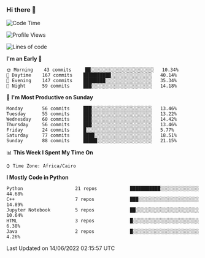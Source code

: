 ### Hi there 👋

<!--
**AMR-KELEG/AMR-KELEG** is a ✨ _special_ ✨ repository because its `README.md` (this file) appears on your GitHub profile.

Here are some ideas to get you started:

- 🔭 I’m currently working on ...
- 🌱 I’m currently learning ...
- 👯 I’m looking to collaborate on ...
- 🤔 I’m looking for help with ...
- 💬 Ask me about ...
- 📫 How to reach me: ...
- 😄 Pronouns: ...
- ⚡ Fun fact: ...
-->

<!--START_SECTION:waka-->
![Code Time](http://img.shields.io/badge/Code%20Time-0%20secs-blue)

![Profile Views](http://img.shields.io/badge/Profile%20Views-0-blue)

![Lines of code](https://img.shields.io/badge/From%20Hello%20World%20I%27ve%20Written-2%20Million%20lines%20of%20code-blue)

**I'm an Early 🐤** 

```text
🌞 Morning    43 commits     ██░░░░░░░░░░░░░░░░░░░░░░░   10.34% 
🌆 Daytime    167 commits    ██████████░░░░░░░░░░░░░░░   40.14% 
🌃 Evening    147 commits    ████████░░░░░░░░░░░░░░░░░   35.34% 
🌙 Night      59 commits     ███░░░░░░░░░░░░░░░░░░░░░░   14.18%

```
📅 **I'm Most Productive on Sunday** 

```text
Monday       56 commits     ███░░░░░░░░░░░░░░░░░░░░░░   13.46% 
Tuesday      55 commits     ███░░░░░░░░░░░░░░░░░░░░░░   13.22% 
Wednesday    60 commits     ███░░░░░░░░░░░░░░░░░░░░░░   14.42% 
Thursday     56 commits     ███░░░░░░░░░░░░░░░░░░░░░░   13.46% 
Friday       24 commits     █░░░░░░░░░░░░░░░░░░░░░░░░   5.77% 
Saturday     77 commits     ████░░░░░░░░░░░░░░░░░░░░░   18.51% 
Sunday       88 commits     █████░░░░░░░░░░░░░░░░░░░░   21.15%

```


📊 **This Week I Spent My Time On** 

```text
⌚︎ Time Zone: Africa/Cairo

```

**I Mostly Code in Python** 

```text
Python                   21 repos            ███████████░░░░░░░░░░░░░░   44.68% 
C++                      7 repos             ███░░░░░░░░░░░░░░░░░░░░░░   14.89% 
Jupyter Notebook         5 repos             ██░░░░░░░░░░░░░░░░░░░░░░░   10.64% 
HTML                     3 repos             █░░░░░░░░░░░░░░░░░░░░░░░░   6.38% 
Java                     2 repos             █░░░░░░░░░░░░░░░░░░░░░░░░   4.26%

```



 Last Updated on 14/06/2022 02:15:57 UTC
<!--END_SECTION:waka-->
